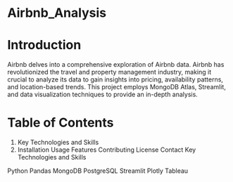 # Airbnb_Analysis

# Introduction

Airbnb delves into a comprehensive exploration of Airbnb data. Airbnb has revolutionized the travel and property management industry, making it crucial to analyze its data to gain insights into pricing, availability patterns, and location-based trends. This project employs MongoDB Atlas, Streamlit, and data visualization techniques to provide an in-depth analysis.

# Table of Contents

1. Key Technologies and Skills
2. Installation
Usage
Features
Contributing
License
Contact
Key Technologies and Skills

Python
Pandas
MongoDB
PostgreSQL
Streamlit
Plotly
Tableau
